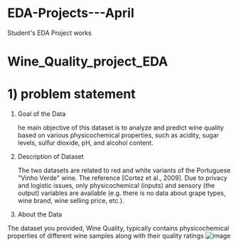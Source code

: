 # EDA-Projects---April
Student's EDA Project works
# Wine_Quality_project_EDA
# 1) problem statement

  1. Goal of the Data

      he main objective of this dataset is to analyze and predict wine quality based on various physicochemical properties, such as acidity, sugar levels, sulfur dioxide, pH, and alcohol content.

  2. Description of Dataset

       The two datasets are related to red and white variants of the Portuguese "Vinho Verde" wine. The reference [Cortez et al., 2009]. Due to privacy and logistic issues, only physicochemical (inputs) and sensory (the output) variables are available (e.g. there is no data about grape types, wine brand, wine selling price, etc.).
  3. About the Data
  
  The dataset you provided, Wine Quality, typically contains physicochemical properties of different wine samples along with their quality ratings
![image](https://github.com/user-attachments/assets/3d3dc784-924c-421a-b259-378a0d169f27)
